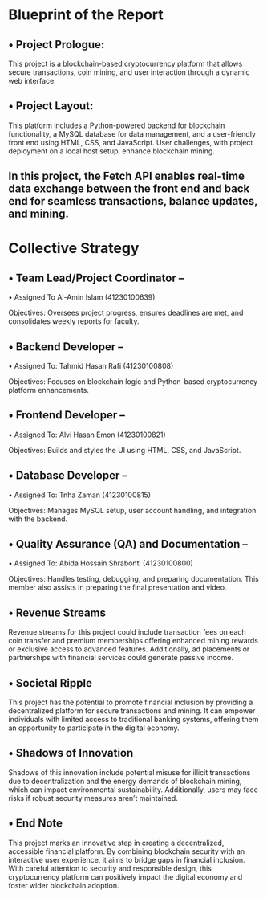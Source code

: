 
# Blueprint of the Report

•	Project Prologue:
-----
This project is a blockchain-based cryptocurrency platform that allows secure transactions, coin mining, and user interaction through a dynamic web interface.


•	Project Layout: 
-----
This platform includes a Python-powered backend for blockchain functionality, a MySQL database for data management, and a user-friendly front end using HTML, CSS, and JavaScript. User challenges, with project deployment on a local host setup, enhance blockchain mining.

In this project, the Fetch API enables real-time data exchange between the front end and back end for seamless transactions, balance updates, and mining.
-----

# Collective Strategy

•	Team Lead/Project Coordinator –
----- 
•	Assigned To Al-Amin Islam (41230100639)

Objectives: Oversees project progress, ensures deadlines are met, and consolidates weekly reports for faculty.

•	Backend Developer – 
-----
•	Assigned To: Tahmid Hasan Rafi (41230100808)

Objectives: Focuses on blockchain logic and Python-based cryptocurrency platform enhancements.

•	Frontend Developer – 
-----
•	Assigned To: Alvi Hasan Emon (41230100821)

Objectives: Builds and styles the UI using HTML, CSS, and JavaScript.

•	Database Developer – 
-----
•	Assigned To: Tnha Zaman (41230100815)

Objectives: Manages MySQL setup, user account handling, and integration with the backend.

•	Quality Assurance (QA) and Documentation – 
-----
•	Assigned To: Abida Hossain Shrabonti (41230100800)

Objectives: Handles testing, debugging, and preparing documentation. This member also assists in preparing the final presentation and video.


•	Revenue Streams
-----
Revenue streams for this project could include transaction fees on each coin transfer and premium memberships offering enhanced mining rewards or exclusive access to advanced features. Additionally, ad placements or partnerships with financial services could generate passive income.

•	Societal Ripple
-----
This project has the potential to promote financial inclusion by providing a decentralized platform for secure transactions and mining. It can empower individuals with limited access to traditional banking systems, offering them an opportunity to participate in the digital economy.

•	Shadows of Innovation
-----
Shadows of this innovation include potential misuse for illicit transactions due to decentralization and the energy demands of blockchain mining, which can impact environmental sustainability. Additionally, users may face risks if robust security measures aren’t maintained.


•	End Note
-----
This project marks an innovative step in creating a decentralized, accessible financial platform. By combining blockchain security with an interactive user experience, it aims to bridge gaps in financial inclusion. With careful attention to security and responsible design, this cryptocurrency platform can positively impact the digital economy and foster wider blockchain adoption.



